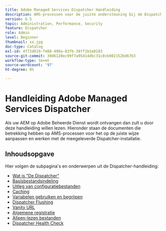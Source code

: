 ```yaml
---
title: Adobe Managed Services Dispatcher Handleiding
description: AMS-processen voor de juiste ondersteuning bij de Dispatcher-installatie.
version: 6.5
topic: Administration, Performance, Security
feature: Dispatcher
role: Admin
level: Beginner
thumbnail: xx.jpg
doc-type: Catalog
exl-id: 4f72d010-f488-490a-83fb-38ff1b1e8183
source-git-commit: 30d6120ec99f7a95414dbc31c0cb002152bd6763
workflow-type: tm+mt
source-wordcount: '97'
ht-degree: 0%

---
```


# Handleiding Adobe Managed Services Dispatcher

Als uw AEM op Adobe Beheerde Dienst wordt ontvangen dan zult u door deze handleiding willen lezen.
Hieronder staan de documenten die betrekking hebben op AMS-processen voor het op de juiste wijze aanpassen en werken met de meegeleverde Dispatcher-installatie.

## Inhoudsopgave

Hier volgen de subpagina&#39;s en onderwerpen uit de Dispatcher-handleiding:

- [Wat is &quot;De Dispatcher&quot;](./what-is-the-dispatcher.md)
- [Basisbestandsindeling](./basic-file-layout.md)
- [Uitleg van configuratiebestanden](./explanation-config-files.md)
- [Caching](./understanding-cache.md)
- [Variabelen gebruiken en begrijpen](./variables.md)
- [Dispatcher Flushing](./disp-flushing.md)
- [Vanity URL](./disp-vanity-url.md)
- [Algemene registratie](./common-logs.md)
- [Alleen-lezen bestanden](./immutable-files.md)
- [Dispatcher Health Check](./health-check.md)
